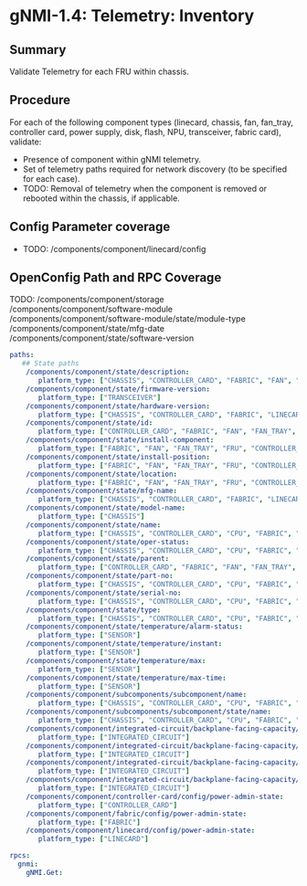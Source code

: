 # gNMI-1.4: Telemetry: Inventory

## Summary

Validate Telemetry for each FRU within chassis.

## Procedure

For each of the following component types (linecard, chassis, fan, fan_tray, controller
card, power supply, disk, flash, NPU, transceiver, fabric card), validate:

*   Presence of component within gNMI telemetry.
*   Set of telemetry paths required for network discovery (to be specified for
    each case).
*   TODO: Removal of telemetry when the component is removed or rebooted within
    the chassis, if applicable.

## Config Parameter coverage

*   TODO: /components/component/linecard/config

## OpenConfig Path and RPC Coverage

TODO:
   /components/component/storage
   /components/component/software-module
   /components/component/software-module/state/module-type
   /components/component/state/mfg-date
   /components/component/state/software-version

```yaml
paths:
   ## State paths
    /components/component/state/description:
       platform_type: ["CHASSIS", "CONTROLLER_CARD", "FABRIC", "FAN", "FAN_TRAY", "LINECARD", "POWER_SUPPLY"]
    /components/component/state/firmware-version:
       platform_type: ["TRANSCEIVER"]
    /components/component/state/hardware-version:
       platform_type: ["CHASSIS", "CONTROLLER_CARD", "FABRIC", "LINECARD", "POWER_SUPPLY", "TRANSCEIVER"]
    /components/component/state/id:
       platform_type: ["CONTROLLER_CARD", "FABRIC", "FAN", "FAN_TRAY", "INTEGRATED_CIRCUIT", "LINECARD", "POWER_SUPPLY", "SENSOR"]
    /components/component/state/install-component:
       platform_type: ["FABRIC", "FAN", "FAN_TRAY", "FRU", "CONTROLLER_CARD", "LINECARD", "POWER_SUPPLY", "TRANSCEIVER"]
    /components/component/state/install-position:
       platform_type: ["FABRIC", "FAN", "FAN_TRAY", "FRU", "CONTROLLER_CARD", "LINECARD", "POWER_SUPPLY", "TRANSCEIVER"]
    /components/component/state/location:
       platform_type: ["FABRIC", "FAN", "FAN_TRAY", "FRU", "CONTROLLER_CARD", "LINECARD", "POWER_SUPPLY", "TRANSCEIVER"]
    /components/component/state/mfg-name:
       platform_type: ["CHASSIS", "CONTROLLER_CARD", "FABRIC", "LINECARD", "POWER_SUPPLY", "TRANSCEIVER"]
    /components/component/state/model-name:
       platform_type: ["CHASSIS"]
    /components/component/state/name:
       platform_type: ["CHASSIS", "CONTROLLER_CARD", "CPU", "FABRIC", "FAN", "FAN_TRAY", "INTEGRATED_CIRCUIT", "LINECARD", "POWER_SUPPLY", "SENSOR", "STORAGE", "TRANSCEIVER"]
    /components/component/state/oper-status:
       platform_type: ["CHASSIS", "CONTROLLER_CARD", "CPU", "FABRIC", "FAN", "FAN_TRAY", "INTEGRATED_CIRCUIT", "LINECARD", "POWER_SUPPLY", "STORAGE", "TRANSCEIVER"]
    /components/component/state/parent:
       platform_type: ["CONTROLLER_CARD", "FABRIC", "FAN", "FAN_TRAY", "LINECARD", "POWER_SUPPLY"]
    /components/component/state/part-no:
       platform_type: ["CHASSIS", "CONTROLLER_CARD", "CPU", "FABRIC", "FAN", "FAN_TRAY", "LINECARD", "POWER_SUPPLY", "STORAGE", "TRANSCEIVER"]
    /components/component/state/serial-no:
       platform_type: ["CHASSIS", "CONTROLLER_CARD", "CPU", "FABRIC", "FAN", "FAN_TRAY", "LINECARD", "POWER_SUPPLY", "STORAGE", "TRANSCEIVER"]
    /components/component/state/type:
       platform_type: ["CHASSIS", "CONTROLLER_CARD", "CPU", "FABRIC", "FAN", "FAN_TRAY", "INTEGRATED_CIRCUIT", "LINECARD", "POWER_SUPPLY", "SENSOR", "STORAGE", "TRANSCEIVER"]
    /components/component/state/temperature/alarm-status:
       platform_type: ["SENSOR"]
    /components/component/state/temperature/instant:
       platform_type: ["SENSOR"]
    /components/component/state/temperature/max:
       platform_type: ["SENSOR"]
    /components/component/state/temperature/max-time:
       platform_type: ["SENSOR"]
    /components/component/subcomponents/subcomponent/name:
       platform_type: ["CHASSIS", "CONTROLLER_CARD", "CPU", "FABRIC", "FAN", "FAN_TRAY", "INTEGRATED_CIRCUIT", "LINECARD", "POWER_SUPPLY", "SENSOR", "STORAGE", "TRANSCEIVER"]
    /components/component/subcomponents/subcomponent/state/name:
       platform_type: ["CHASSIS", "CONTROLLER_CARD", "CPU", "FABRIC", "FAN", "FAN_TRAY", "INTEGRATED_CIRCUIT", "LINECARD", "POWER_SUPPLY", "SENSOR", "STORAGE", "TRANSCEIVER"]
    /components/component/integrated-circuit/backplane-facing-capacity/state/available-pct:
       platform_type: ["INTEGRATED_CIRCUIT"]
    /components/component/integrated-circuit/backplane-facing-capacity/state/consumed-capacity:
       platform_type: ["INTEGRATED_CIRCUIT"]
    /components/component/integrated-circuit/backplane-facing-capacity/state/total:
       platform_type: ["INTEGRATED_CIRCUIT"]
    /components/component/integrated-circuit/backplane-facing-capacity/state/total-operational-capacity:
       platform_type: ["INTEGRATED_CIRCUIT"]
    /components/component/controller-card/config/power-admin-state:
       platform_type: ["CONTROLLER_CARD"]
    /components/component/fabric/config/power-admin-state:
       platform_type: ["FABRIC"]
    /components/component/linecard/config/power-admin-state:
       platform_type: ["LINECARD"]

rpcs:
  gnmi:
    gNMI.Get:
```
